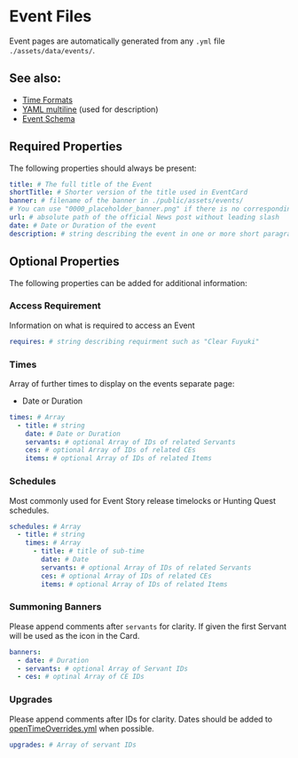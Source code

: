 # Event Files

Event pages are automatically generated from any `.yml` file `./assets/data/events/`.

## See also:

- [Time Formats](./time-formats.md)
- [YAML multiline](https://yaml-multiline.info/) (used for description)
- [Event Schema](../../src/schema/EventSchema.ts)

## Required Properties

The following properties should always be present:

```yml
title: # The full title of the Event
shortTitle: # Shorter version of the title used in EventCard
banner: # filename of the banner in ./public/assets/events/
# You can use "0000_placeholder_banner.png" if there is no corresponding banner image for the event
url: # absolute path of the official News post without leading slash
date: # Date or Duration of the event
description: # string describing the event in one or more short paragraphs
```

## Optional Properties

The following properties can be added for additional information:

### Access Requirement

Information on what is required to access an Event

```yml
requires: # string describing requirment such as "Clear Fuyuki"
```

### Times

Array of further times to display on the events separate page:

- Date or Duration

```yml
times: # Array
  - title: # string
    date: # Date or Duration
    servants: # optional Array of IDs of related Servants
    ces: # optional Array of IDs of related CEs
    items: # optional Array of IDs of related Items
```

### Schedules

Most commonly used for Event Story release timelocks or Hunting Quest schedules.

```yml
schedules: # Array
  - title: # string
    times: # Array
      - title: # title of sub-time
        date: # Date
        servants: # optional Array of IDs of related Servants
        ces: # optional Array of IDs of related CEs
        items: # optional Array of IDs of related Items
```

### Summoning Banners

Please append comments after `servants` for clarity. If given the first Servant will be used as the icon in the Card.

```yml
banners:
  - date: # Duration
  - servants: # optional Array of Servant IDs
  - ces: # optinal Array of CE IDs
```

### Upgrades

Please append comments after IDs for clarity. Dates should be added to [openTimeOverrides.yml](../../assets/data/upgrades/openTimeOverrides.yml) when possible.

```yml
upgrades: # Array of servant IDs
```
